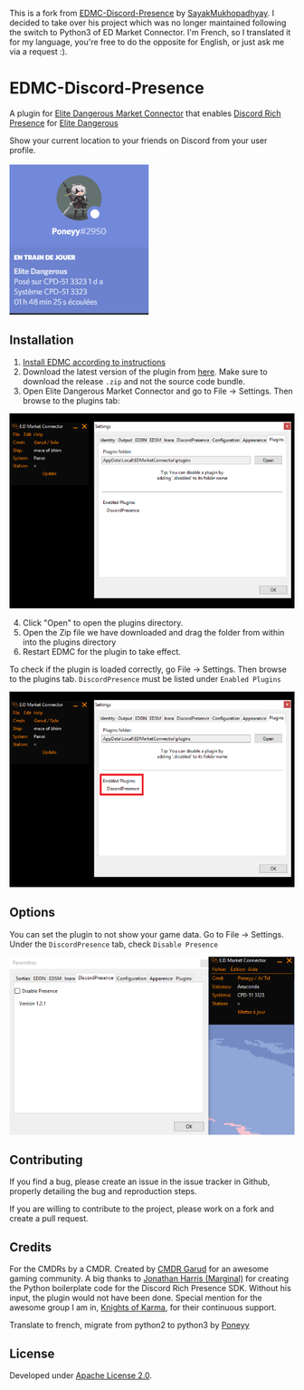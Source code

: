 This is a fork from [EDMC-Discord-Presence](https://github.com/SayakMukhopadhyay/EDMC-Discord-Presence) by [SayakMukhopadhyay](https://github.com/SayakMukhopadhyay).
I decided to take over his project which was no longer maintained following the switch to Python3 of ED Market Connector. I'm French, so I translated it for my language, you're free to do the opposite for English, or just ask me via a request :).


# EDMC-Discord-Presence

A plugin for [Elite Dangerous Market Connector](https://github.com/Marginal/EDMarketConnector) that enables [Discord Rich Presence](https://discordapp.com/rich-presence) for [Elite Dangerous](https://www.elitedangerous.com/)

Show your current location to your friends on Discord from your user profile.

![Presence Screenshot](EDMC_Discord_Presence_1.png?raw=true)

## Installation

1. [Install EDMC according to instructions](https://github.com/Marginal/EDMarketConnector)
2. Download the latest version of the plugin from [here](https://github.com/Poneyy/EDMC-Discord-Presence/releases). Make sure to download the release `.zip` and not the source code bundle.
3. Open Elite Dangerous Market Connector and go to File -> Settings. Then browse to the plugins tab:

![Plugin Installation](EDMC_Discord_Presence_2.png?raw=true)

4. Click "Open" to open the plugins directory.
5. Open the Zip file we have downloaded and drag the folder from within into the plugins directory
6. Restart EDMC for the plugin to take effect.

To check if the plugin is loaded correctly, go File -> Settings. Then browse to the plugins tab. `DiscordPresence` must be listed under `Enabled Plugins`

![Plugin Installation Check](EDMC_Discord_Presence_3.png?raw=true)

## Options

You can set the plugin to not show your game data. Go to File -> Settings. Under the `DiscordPresence` tab, check `Disable Presence`

![Plugin Disable](EDMC_Discord_Presence_4.png?raw=true)

## Contributing

If you find a bug, please create an issue in the issue tracker in Github, properly detailing the bug and reproduction steps.

If you are willing to contribute to the project, please work on a fork and create a pull request.

## Credits

For the CMDRs by a CMDR. Created by [CMDR Garud](https://forums.frontier.co.uk/member.php/136073-Garud) for an awesome gaming community. 
A big thanks to [Jonathan Harris (Marginal)](https://github.com/Marginal) for creating the Python boilerplate code for the Discord Rich Presence SDK. Without his input, the plugin would not have been done. Special mention for the awesome group I am in, [Knights of Karma](http://knightsofkarma.com/), for their continuous support.


Translate to french, migrate from python2 to python3 by [Poneyy](https://github.com/Poneyy)

## License

Developed under [Apache License 2.0](https://choosealicense.com/licenses/apache-2.0/).
